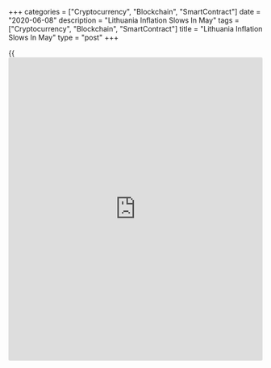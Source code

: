 +++
categories = ["Cryptocurrency", "Blockchain", "SmartContract"]
date = "2020-06-08"
description = "Lithuania Inflation Slows In May"
tags = ["Cryptocurrency", "Blockchain", "SmartContract"]
title = "Lithuania Inflation Slows In May"
type = "post"
+++

{{<iframe id="large-banner" src="https://www.bounty.group/#slide=28.0" width="100%" height="600" scrolling="no" style="border: 0px solid rgb(216, 221, 230); border-radius: 3px;">}}

Lithuania consumer price inflation eased in May, figures from the
statistical office showed on Monday.

The consumer price index rose 0.3 percent year-on-year in May, after a
1.0 percent increase in April.

Cost of education showed the biggest annual growth of 7.8 percent in
May.

Prices for hotels, cafes and restaurants increased by 5.8 percent and
those of [health][1] care, and furniture, household equipment and
routine maintenance of house increased by 4.8 percent and 3.5 percent,
respectively.

On a monthly basis, consumer prices fell 0.5 percent in May, after a 0.1
percent rise in the previous month.

The latest fall was caused by fall in prices of fuel, heat, other
personal care appliances, supplies and vegetables, and vegetables, the
agency said.

For comments and feedback [contact](https://www.playgroundfx.com/contact/): editorial@rtt[news](https://www.letsplayfx.com/blog/forex-news-website/).com

[Economic News][2]

 **What parts of the world are seeing the best (and worst) economic
performances lately? Click[here][3] to check out our [Econ Scorecard][3]
and find out! See up-to-the-moment [ranking](https://www.playgroundfx.com/blog/crypto-exchange-ranking/)s for the best and worst
performers in [GDP][4], [unemployment rate][5], [inflation][6] and much
more.**

   1. www.rtt[news](https://www.letsplayfx.com/blog/forex-news-website/).com/Content/Health.aspx
   2. www.rtt[news](https://www.letsplayfx.com/blog/forex-news-website/).com/Content/EconomicNews.aspx
   3. www.rtt[news](https://www.letsplayfx.com/blog/forex-news-website/).com/economic-scorecard/world-rank/industrial-production/highest-performance.aspx
   4. www.rtt[news](https://www.letsplayfx.com/blog/forex-news-website/).com/economic-scorecard/world-rank/GDP/highest-performance.aspx
   5. www.rtt[news](https://www.letsplayfx.com/blog/forex-news-website/).com/economic-scorecard/world-rank/unemployment-rate/lowest-performance.aspx
   6. www.rtt[news](https://www.letsplayfx.com/blog/forex-news-website/).com/economic-scorecard/world-rank/CPI/highest-performance.aspx